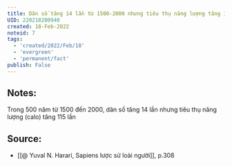 ```yaml
---
title: Dân số tăng 14 lần từ 1500-2000 nhưng tiêu thụ năng lượng tăng 115 lần
UID: 220218200940
created: 18-Feb-2022
noteid: 7
tags:
  - 'created/2022/Feb/18'
  - 'evergreen'
  - 'permanent/fact'
publish: False
---
```

## Notes:
Trong 500 năm từ 1500 đến 2000, dân số tăng 14 lần nhưng tiêu thụ năng lượng (calo) tăng 115 lần

## Source:
- [[@ Yuval N. Harari, Sapiens lược sử loài người]], p.308


